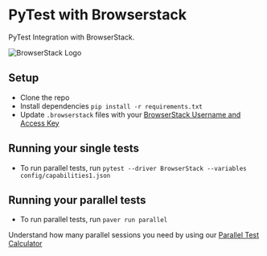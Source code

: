 # PyTest with Browserstack

PyTest Integration with BrowserStack.

![BrowserStack Logo](https://d98b8t1nnulk5.cloudfront.net/production/images/layout/logo-header.png?1469004780)

## Setup

* Clone the repo
* Install dependencies `pip install -r requirements.txt`
* Update `.browserstack` files with your [BrowserStack Username and Access Key](https://www.browserstack.com/accounts/settings)

## Running your single tests
* To run parallel tests, run `pytest --driver BrowserStack --variables config/capabilities1.json`


## Running your parallel tests
* To run parallel tests, run `paver run parallel`

 Understand how many parallel sessions you need by using our [Parallel Test Calculator](https://www.browserstack.com/automate/parallel-calculator?ref=github)

